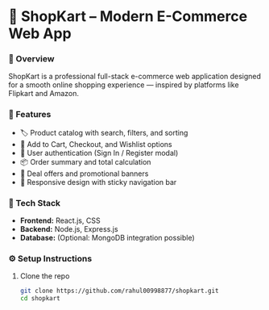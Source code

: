 # 🛒 ShopKart – Modern E-Commerce Web App

### 📖 Overview
ShopKart is a professional full-stack e-commerce web application designed for a smooth online shopping experience — inspired by platforms like Flipkart and Amazon.

### 🚀 Features
- 🏷️ Product catalog with search, filters, and sorting  
- 🛒 Add to Cart, Checkout, and Wishlist options  
- 💖 User authentication (Sign In / Register modal)  
- 📦 Order summary and total calculation  
- 🔔 Deal offers and promotional banners  
- 📱 Responsive design with sticky navigation bar  

### 🧰 Tech Stack
- **Frontend:** React.js, CSS  
- **Backend:** Node.js, Express.js  
- **Database:** (Optional: MongoDB integration possible)  

### ⚙️ Setup Instructions
1. Clone the repo  
   ```bash
   git clone https://github.com/rahul00998877/shopkart.git
   cd shopkart
